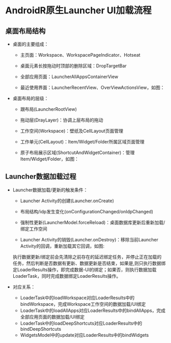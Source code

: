 # AndroidR原生Launcher UI加载流程

## 桌面布局结构

- 桌面的主要组成：
  - 主页面：Workspace、WorkspacePageIndicator、Hotseat

  - 桌面元素长按拖动时顶部的删除区域：DropTargetBar

  - 全部应用页面：LauncherAllAppsContainerView

  - 最近使用界面：LauncherRecentView、OverViewActionsView，如图：

- 桌面布局的层级：
	- 跟布局(LauncherRootView)
	
	- 拖动层(DrayLayer)：协调上层布局的拖动

	- 工作空间(Workspace)：壁纸及CellLayout页面管理
	
	- 工作单元(CellLayout)：Item/Widget/Folder所属区域页面管理
	
	- 原子布局展示区域(ShortcutAndWidgetContainer)：管理Item/Widget/Folder，如图：

## Launcher数据加载过程
- Launcher数据加载/更新的触发条件：
	- Launcher Activity的创建(Launcher.onCreate)
	
	- 布局结构/idp发生变化(onConfigurationChanged/onIdpChanged)
	
	- 强制性更新(LauncherModel.forceReload)：桌面数据库更新后重新加载/绑定工作空间
	
	- Launcher Activity的销毁(Launcher.onDestroy)：移除当前Launcher Activity的回调，重新加载其它回调，如图:

	执行数据更新/绑定前会先清除之前存在的延迟绑定任务，并停止正在加载的任务，然后判断是否数据有更新、数据更新是否结束，如果是,则只执行数据绑定LoaderResults操作，即完成数据-UI的绑定；如果否，则执行数据加载LoaderTask，同时完成数据绑定LoaderResults操作。
  
- 对应关系：
	 - LoaderTask中的loadWorkspace对应LoaderResults中的bindWorkspace，完成Workspace工作空间的数据加载/UI绑定
	 - LoaderTask中的loadAllApps对应LoaderResults中的bindAllApps，完成全部应用页面的数据加载/UI绑定
	 - LoaderTask中的loadDeepShortcuts对应LoaderResults中的bindDeepShortcuts
	 - WidgetsModel中的update对应LoaderResults中的bindWidgets
  
  
